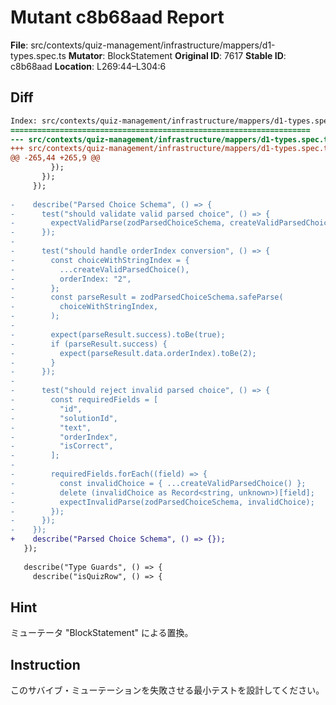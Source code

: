 # Mutant c8b68aad Report

**File**: src/contexts/quiz-management/infrastructure/mappers/d1-types.spec.ts
**Mutator**: BlockStatement
**Original ID**: 7617
**Stable ID**: c8b68aad
**Location**: L269:44–L304:6

## Diff

```diff
Index: src/contexts/quiz-management/infrastructure/mappers/d1-types.spec.ts
===================================================================
--- src/contexts/quiz-management/infrastructure/mappers/d1-types.spec.ts	original
+++ src/contexts/quiz-management/infrastructure/mappers/d1-types.spec.ts	mutated #7617
@@ -265,44 +265,9 @@
         });
       });
     });
 
-    describe("Parsed Choice Schema", () => {
-      test("should validate valid parsed choice", () => {
-        expectValidParse(zodParsedChoiceSchema, createValidParsedChoice());
-      });
-
-      test("should handle orderIndex conversion", () => {
-        const choiceWithStringIndex = {
-          ...createValidParsedChoice(),
-          orderIndex: "2",
-        };
-        const parseResult = zodParsedChoiceSchema.safeParse(
-          choiceWithStringIndex,
-        );
-
-        expect(parseResult.success).toBe(true);
-        if (parseResult.success) {
-          expect(parseResult.data.orderIndex).toBe(2);
-        }
-      });
-
-      test("should reject invalid parsed choice", () => {
-        const requiredFields = [
-          "id",
-          "solutionId",
-          "text",
-          "orderIndex",
-          "isCorrect",
-        ];
-
-        requiredFields.forEach((field) => {
-          const invalidChoice = { ...createValidParsedChoice() };
-          delete (invalidChoice as Record<string, unknown>)[field];
-          expectInvalidParse(zodParsedChoiceSchema, invalidChoice);
-        });
-      });
-    });
+    describe("Parsed Choice Schema", () => {});
   });
 
   describe("Type Guards", () => {
     describe("isQuizRow", () => {
```

## Hint

ミューテータ "BlockStatement" による置換。

## Instruction

このサバイブ・ミューテーションを失敗させる最小テストを設計してください。
